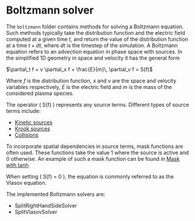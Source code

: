 # Boltzmann solver

The `boltzmann` folder contains methods for solving a Boltzmann equation. Such methods typically take the distribution function and the electric field computed at a given time $t$, and return the value of the distribution function at a time $t+dt$, where $dt$ is the timestep of the simulation. A Boltzmann equation refers to an advection equation in phase space with sources. In the simplified 1D geometry in space and velocity it has the general form

$`\partial_t f + v \partial_x f + \frac{E}{m}\, \partial_v f = S(f)`$

Where $f$ is the distribution function, $x$ and $v$ are the space and velocity variables respectively, $E$ is the electric field and $m$ is the mass of the considered plasma species.

The operator \( S(f) \) represents any source terms.
Different types of source terms include:

- [Kinetic sources](../../../docs/latex/geometryXVx/rhs/kinetic_source.pdf)
- [Krook sources](../../../docs/latex/geometryXVx/rhs/krook_source.pdf)
- [Collisions](../../../docs/latex/geometryXVx/rhs/collisions_intra_inter.pdf)

To incorporate spatial dependencies in source terms, mask functions are often used.
These functions take the value 1 where the source is active and 0 otherwise.
An example of such a mask function can be found in
[Mask with tanh](../../../docs/latex/geometryXVx/rhs/mask_tanh.pdf).

When setting \( S(f) = 0 \), the equation is commonly referred to as the Vlasov equation.


The implemented Boltzmann solvers are:

- SplitRightHandSideSolver
- SplitVlasovSolver
